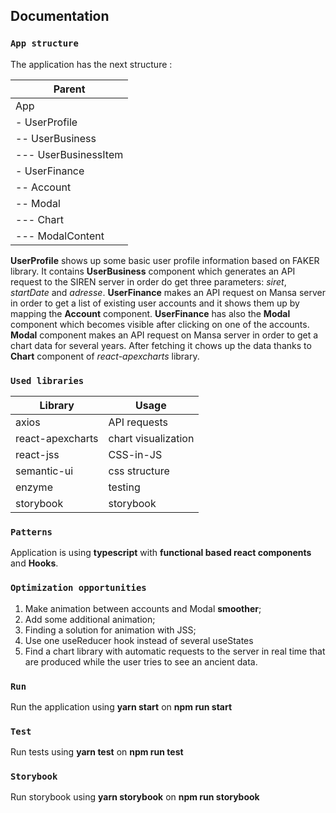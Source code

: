 ## Documentation

### `App structure`

The application has the next structure :

| Parent               |
| -------------------- |
| App                  |
| - UserProfile        |
| -- UserBusiness      |
| --- UserBusinessItem |
| - UserFinance        |
| -- Account           |
| -- Modal             |
| --- Chart            |
| --- ModalContent     |

**UserProfile** shows up some basic user profile information based on FAKER library. It contains **UserBusiness** component which generates an API request to the SIREN server in order do get three parameters: _siret_, _startDate_ and _adresse_.
**UserFinance** makes an API request on Mansa server in order to get a list of existing user accounts and it shows them up by mapping the **Account** component. **UserFinance** has also the **Modal** component which becomes visible after clicking on one of the accounts. **Modal** component makes an API request on Mansa server in order to get a chart data for several years. After fetching it chows up the data thanks to **Chart** component of _react-apexcharts_ library.

### `Used libraries`

| Library          | Usage               |
| ---------------- | ------------------- |
| axios            | API requests        |
| react-apexcharts | chart visualization |
| react-jss        | CSS-in-JS           |
| semantic-ui      | css structure       |
| enzyme           | testing             |
| storybook        | storybook           |

### `Patterns`

Application is using **typescript** with **functional based react components** and **Hooks**.

### `Optimization opportunities`

1.  Make animation between accounts and Modal **smoother**;
2.  Add some additional animation;
3.  Finding a solution for animation with JSS;
4.  Use one useReducer hook instead of several useStates
5.  Find a chart library with automatic requests to the server in real time that are produced while the user tries to see an ancient data.

### `Run`

Run the application using **yarn start** on **npm run start**

### `Test`

Run tests using **yarn test** on **npm run test**

### `Storybook`

Run storybook using **yarn storybook** on **npm run storybook**
